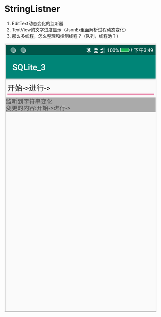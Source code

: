 # StringListner
1. EditText动态变化的监听器
2. TextView的文字进度显示（JsonEx里面解析过程动态变化）
3. 那么多线程，怎么整理和控制线程？（队列，线程池？）

![image](https://github.com/laiyuchenrushuang/StringListner/blob/master/lizi.png)
